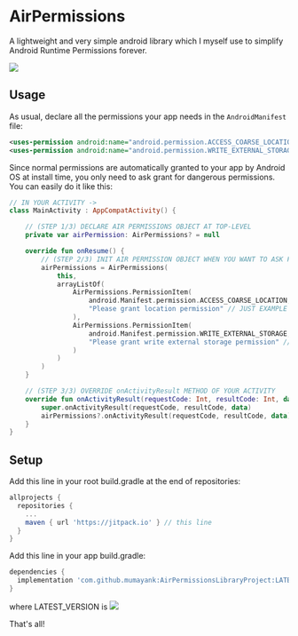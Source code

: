 # AirPermissions 

A lightweight and very simple android library which I myself use to simplify Android Runtime Permissions forever.

[![](https://jitpack.io/v/mumayank/AirPermissionsLibraryProject.svg)](https://jitpack.io/#mumayank/AirPermissionsLibraryProject)

## Usage

As usual, declare all the permissions your app needs in the `AndroidManifest` file:
```xml
<uses-permission android:name="android.permission.ACCESS_COARSE_LOCATION" /> <!-- Just example -->
<uses-permission android:name="android.permission.WRITE_EXTERNAL_STORAGE" /> <!-- Just example -->
```

Since normal permissions are automatically granted to your app by Android OS at install time, you only need to ask grant for dangerous permissions.
You can easily do it like this:

```kotlin
// IN YOUR ACTIVITY ->
class MainActivity : AppCompatActivity() {

    // (STEP 1/3) DECLARE AIR PERMISSIONS OBJECT AT TOP-LEVEL
    private var airPermission: AirPermissions? = null

    override fun onResume() {
        // (STEP 2/3) INIT AIR PERMISSION OBJECT WHEN YOU WANT TO ASK FOR DANGEROUS PERMISSIONS ( PREFERABLY IN onResume() )
        airPermissions = AirPermissions(
            this,
            arrayListOf(
                AirPermissions.PermissionItem(
                    android.Manifest.permission.ACCESS_COARSE_LOCATION, // JUST EXAMPLE
                    "Please grant location permission" // JUST EXAMPLE
                ),
                AirPermissions.PermissionItem(
                    android.Manifest.permission.WRITE_EXTERNAL_STORAGE, // JUST EXAMPLE
                    "Please grant write external storage permission" // JUST EXAMPLE
                )
            )
        )
    }

    // (STEP 3/3) OVERRIDE onActivityResult METHOD OF YOUR ACTIVITY
    override fun onActivityResult(requestCode: Int, resultCode: Int, data: Intent?) {
        super.onActivityResult(requestCode, resultCode, data)
        airPermissions?.onActivityResult(requestCode, resultCode, data)
    }
}
```

## Setup
Add this line in your root build.gradle at the end of repositories:

```gradle
allprojects {
  repositories {
    ...
    maven { url 'https://jitpack.io' } // this line
  }
}
  ```
Add this line in your app build.gradle:
```gradle
dependencies {
  implementation 'com.github.mumayank:AirPermissionsLibraryProject:LATEST_VERSION' // this line
}
```
where LATEST_VERSION is [![](https://jitpack.io/v/mumayank/AirPermissionsLibraryProject.svg)](https://jitpack.io/#mumayank/AirPermissionsLibraryProject)

That's all!

